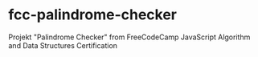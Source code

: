 # fcc-palindrome-checker
Projekt "Palindrome Checker" from FreeCodeCamp JavaScript Algorithm and Data Structures Certification
